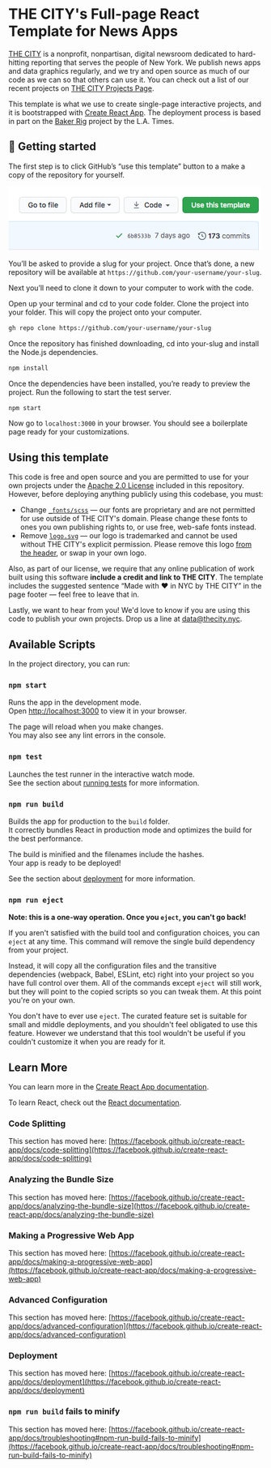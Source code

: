 # THE CITY's Full-page React Template for News Apps

[THE CITY](https://www.thecity.nyc/pages/about) is a nonprofit, nonpartisan, digital newsroom dedicated to hard-hitting reporting that serves the people of New York. We publish news apps and data graphics regularly, and we try and open source as much of our code as we can so that others can use it. You can check out a list of our recent projects on [THE CITY Projects Page](https://projects.thecity.nyc/all-projects/).

This template is what we use to create single-page interactive projects, and it is bootstrapped with [Create React App](https://github.com/facebook/create-react-app). The deployment process is based in part on the [Baker Rig](https://github.com/datadesk/baker) project by the L.A. Times.

## 🚀 Getting started

The first step is to click GitHub’s “use this template” button to a make a copy of the repository for yourself.

![](./.github/images/use-this-template.png)

You’ll be asked to provide a slug for your project. Once that’s done, a new repository will be available at `https://github.com/your-username/your-slug`.

Next you’ll need to clone it down to your computer to work with the code.

Open up your terminal and cd to your code folder. Clone the project into your folder. This will copy the project onto your computer.

```sh
gh repo clone https://github.com/your-username/your-slug
```

Once the repository has finished downloading, cd into your-slug and install the Node.js dependencies.

```sh
npm install
```

Once the dependencies have been installed, you’re ready to preview the project. Run the following to start the test server.

```sh
npm start
```

Now go to `localhost:3000` in your browser. You should see a boilerplate page ready for your customizations.

## Using this template

This code is free and open source and you are permitted to use for your own projects under the [Apache 2.0 License](LICENSE) included in this repository. However, before deploying anything publicly using this codebase, you must:

- Change [`_fonts/scss`](src/styles/_fonts.scss) — our fonts are proprietary and are not permitted for use outside of THE CITY's domain. Please change these fonts to ones you own publishing rights to, or use free, web-safe fonts instead.
- Remove [`logo.svg`](src/assets/images/logo.svg) — our logo is trademarked and cannot be used without THE CITY's explicit permission. Please remove this logo [from the header](src/components/PageLayout.tsx), or swap in your own logo.

Also, as part of our license, we require that any online publication of work built using this software **include a credit and
link to THE CITY**. The template includes the suggested sentence “Made with ♥ in NYC by THE CITY” in the page footer — feel free to leave that in.

Lastly, we want to hear from you! We'd love to know if you are using this code to publish your own projects. Drop us a line at [data@thecity.nyc](mailto:data@thecity.nyc).

## Available Scripts

In the project directory, you can run:

### `npm start`

Runs the app in the development mode.\
Open [http://localhost:3000](http://localhost:3000) to view it in your browser.

The page will reload when you make changes.\
You may also see any lint errors in the console.

### `npm test`

Launches the test runner in the interactive watch mode.\
See the section about [running tests](https://facebook.github.io/create-react-app/docs/running-tests) for more information.

### `npm run build`

Builds the app for production to the `build` folder.\
It correctly bundles React in production mode and optimizes the build for the best performance.

The build is minified and the filenames include the hashes.\
Your app is ready to be deployed!

See the section about [deployment](https://facebook.github.io/create-react-app/docs/deployment) for more information.

### `npm run eject`

**Note: this is a one-way operation. Once you `eject`, you can't go back!**

If you aren't satisfied with the build tool and configuration choices, you can `eject` at any time. This command will remove the single build dependency from your project.

Instead, it will copy all the configuration files and the transitive dependencies (webpack, Babel, ESLint, etc) right into your project so you have full control over them. All of the commands except `eject` will still work, but they will point to the copied scripts so you can tweak them. At this point you're on your own.

You don't have to ever use `eject`. The curated feature set is suitable for small and middle deployments, and you shouldn't feel obligated to use this feature. However we understand that this tool wouldn't be useful if you couldn't customize it when you are ready for it.

## Learn More

You can learn more in the [Create React App documentation](https://facebook.github.io/create-react-app/docs/getting-started).

To learn React, check out the [React documentation](https://reactjs.org/).

### Code Splitting

This section has moved here: [https://facebook.github.io/create-react-app/docs/code-splitting](https://facebook.github.io/create-react-app/docs/code-splitting)

### Analyzing the Bundle Size

This section has moved here: [https://facebook.github.io/create-react-app/docs/analyzing-the-bundle-size](https://facebook.github.io/create-react-app/docs/analyzing-the-bundle-size)

### Making a Progressive Web App

This section has moved here: [https://facebook.github.io/create-react-app/docs/making-a-progressive-web-app](https://facebook.github.io/create-react-app/docs/making-a-progressive-web-app)

### Advanced Configuration

This section has moved here: [https://facebook.github.io/create-react-app/docs/advanced-configuration](https://facebook.github.io/create-react-app/docs/advanced-configuration)

### Deployment

This section has moved here: [https://facebook.github.io/create-react-app/docs/deployment](https://facebook.github.io/create-react-app/docs/deployment)

### `npm run build` fails to minify

This section has moved here: [https://facebook.github.io/create-react-app/docs/troubleshooting#npm-run-build-fails-to-minify](https://facebook.github.io/create-react-app/docs/troubleshooting#npm-run-build-fails-to-minify)
